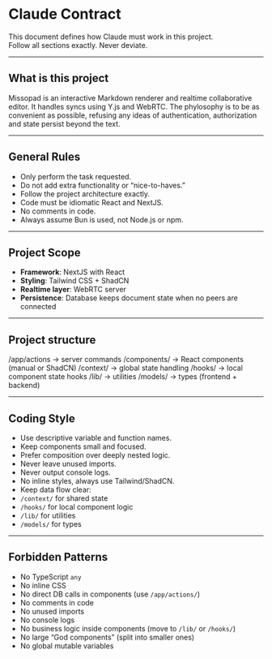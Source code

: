 # Claude Contract

This document defines how Claude must work in this project.  
Follow all sections exactly. Never deviate.

---

## What is this project

Missopad is an interactive Markdown renderer and realtime collaborative editor. It handles syncs using Y.js and WebRTC.
The phylosophy is to be as convenient as possible, refusing any ideas of authentication, authorization and state persist
beyond the text.

---

## General Rules

- Only perform the task requested.
- Do not add extra functionality or “nice-to-haves.”
- Follow the project architecture exactly.
- Code must be idiomatic React and NextJS.
- No comments in code.
- Always assume Bun is used, not Node.js or npm.

---

## Project Scope

- **Framework**: NextJS with React
- **Styling**: Tailwind CSS + ShadCN
- **Realtime layer**: WebRTC server
- **Persistence**: Database keeps document state when no peers are connected

---

## Project structure

/app/actions → server commands
/components/ → React components (manual or ShadCN)
/context/ → global state handling
/hooks/ → local component state hooks
/lib/ → utilities
/models/ → types (frontend + backend)

---

## Coding Style

- Use descriptive variable and function names.
- Keep components small and focused.
- Prefer composition over deeply nested logic.
- Never leave unused imports.
- Never output console logs.
- No inline styles, always use Tailwind/ShadCN.
- Keep data flow clear:
- `/context/` for shared state
- `/hooks/` for local component logic
- `/lib/` for utilities
- `/models/` for types

---

## Forbidden Patterns

- No TypeScript `any`
- No inline CSS
- No direct DB calls in components (use `/app/actions/`)
- No comments in code
- No unused imports
- No console logs
- No business logic inside components (move to `/lib/` or `/hooks/`)
- No large “God components” (split into smaller ones)
- No global mutable variables
